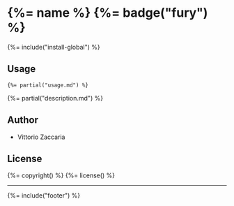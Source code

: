 # {%= name %} {%= badge("fury") %}


{%= include("install-global") %}

## Usage

```
{%= partial("usage.md") %}
```

{%= partial("description.md") %}

## Author

* Vittorio Zaccaria

## License
{%= copyright() %}
{%= license() %}

***

{%= include("footer") %}
